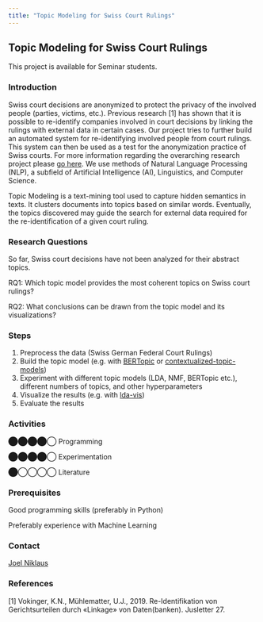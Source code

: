 ```yaml
---
title: "Topic Modeling for Swiss Court Rulings"
---
```


Topic Modeling for Swiss Court Rulings
--------------------------------------

This project is available for Seminar students.

### Introduction

Swiss court decisions are anonymized to protect the privacy of the involved people (parties, victims, etc.). Previous research \[1\] has shown that it is possible to re-identify companies involved in court decisions by linking the rulings with external data in certain cases. Our project tries to further build an automated system for re-identifying involved people from court rulings. This system can then be used as a test for the anonymization practice of Swiss courts. For more information regarding the overarching research project please [go here](https://www.digitale-nachhaltigkeit.unibe.ch/index_eng.html). We use methods of Natural Language Processing (NLP), a subfield of Artificial Intelligence (AI), Linguistics, and Computer Science.

Topic Modeling is a text-mining tool used to capture hidden semantics in texts. It clusters documents into topics based on similar words. Eventually, the topics discovered may guide the search for external data required for the re-identification of a given court ruling.

### Research Questions

So far, Swiss court decisions have not been analyzed for their abstract topics.

RQ1: Which topic model provides the most coherent topics on Swiss court rulings?

RQ2: What conclusions can be drawn from the topic model and its visualizations?

### Steps

1.  Preprocess the data (Swiss German Federal Court Rulings)
2.  Build the topic model (e.g. with [BERTopic](https://github.com/MaartenGr/BERTopic/) or [contextualized-topic-models](https://github.com/MilaNLProc/contextualized-topic-models))
3.  Experiment with different topic models (LDA, NMF, BERTopic etc.), different numbers of topics, and other hyperparameters
4.  Visualize the results (e.g. with [lda-vis](https://github.com/bmabey/pyLDAvis))
5.  Evaluate the results

### Activities

⬤⬤⬤⬤◯ Programming

⬤⬤⬤⬤◯ Experimentation

⬤◯◯◯◯ Literature

### Prerequisites

Good programming skills (preferably in Python)

Preferably experience with Machine Learning

### Contact

[Joel Niklaus](https://www.digitale-nachhaltigkeit.unibe.ch/about_us/persons/niklaus_joel/index_eng.html)

### References

\[1\] Vokinger, K.N., Mühlematter, U.J., 2019. Re-Identifikation von Gerichtsurteilen durch «Linkage» von Daten(banken). Jusletter 27.